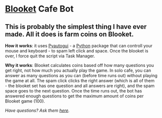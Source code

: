 # [Blooket](https://www.blooket.com) Cafe Bot


## This is probably the simplest thing I have ever made. All it does is farm coins on Blooket.

**How it works**: it uses [Pyautogui](https://pypi.org/project/PyAutoGUI) - a [Python](https://www.python.org) package that can controll your mouse and keyboard - to spam left click and space. Once the blooket is over, I force quit the script via Task Manager.

**Why it works**: Blooket calculates coins based off how many questions you get right, not how much you actually play the game. In solo cafe, you can answer as many questions as you can (before time runs out) without playing the game at all. The spam click clicks the right answer (which is all of them - the blooket set has one question and all answers are right), and the spam space goes to the next question. Once the time runs out, the bot has answered enough questions to get the maximum amount of coins per Blooket game (100).

*Have questions? Ask them [here](https://github.com/obvMath/blocket-cafe-bot/issues).*
